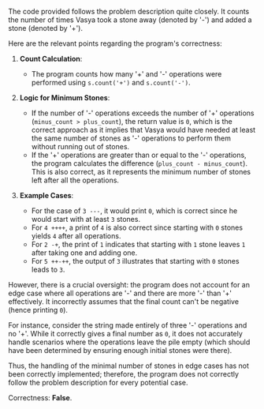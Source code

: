 The code provided follows the problem description quite closely. It counts the number of times Vasya took a stone away (denoted by '-') and added a stone (denoted by '+'). 

Here are the relevant points regarding the program's correctness:

1. **Count Calculation**:
   - The program counts how many '+' and '-' operations were performed using `s.count('+')` and `s.count('-')`. 
   
2. **Logic for Minimum Stones**:
   - If the number of '-' operations exceeds the number of '+' operations (`minus_count > plus_count`), the return value is `0`, which is the correct approach as it implies that Vasya would have needed at least the same number of stones as '-' operations to perform them without running out of stones.
   - If the '+' operations are greater than or equal to the '-' operations, the program calculates the difference (`plus_count - minus_count`). This is also correct, as it represents the minimum number of stones left after all the operations.

3. **Example Cases**:
   - For the case of `3 ---`, it would print `0`, which is correct since he would start with at least `3` stones.
   - For `4 ++++`, a print of `4` is also correct since starting with `0` stones yields `4` after all operations.
   - For `2 -+`, the print of `1` indicates that starting with `1` stone leaves `1` after taking one and adding one.
   - For `5 ++-++`, the output of `3` illustrates that starting with `0` stones leads to `3`.

However, there is a crucial oversight: the program does not account for an edge case where all operations are '-' and there are more '-' than '+' effectively. It incorrectly assumes that the final count can't be negative (hence printing `0`). 

For instance, consider the string made entirely of three '-' operations and no '+'. While it correctly gives a final number as `0`, it does not accurately handle scenarios where the operations leave the pile empty (which should have been determined by ensuring enough initial stones were there).

Thus, the handling of the minimal number of stones in edge cases has not been correctly implemented; therefore, the program does not correctly follow the problem description for every potential case.

Correctness: **False**.